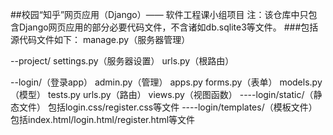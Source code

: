 ##校园“知乎”网页应用（Django）—— 软件工程课小组项目
注：该仓库中只包含Django网页应用的部分必要代码文件，不含诸如db.sqlite3等文件。
###包括源代码文件如下：
manage.py（服务器管理）

--project/
settings.py（服务器设置）
urls.py（根路由）

--login/（登录app）
admin.py（管理）
apps.py
forms.py（表单）
models.py（模型）
tests.py
urls.py（路由）
views.py（视图函数）
----login/static/（静态文件）
包括login.css/register.css等文件
----login/templates/（模板文件）
包括index.html/login.html/register.html等文件


